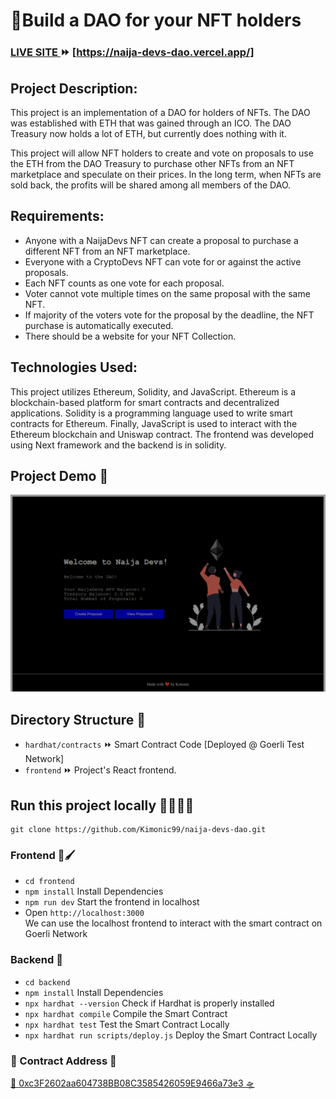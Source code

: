 # 💎Build a DAO for your NFT holders

### [LIVE SITE ](https://naija-devs-dao.vercel.app/) ⏩ [https://naija-devs-dao.vercel.app/]

## Project Description:
This project is an implementation of a DAO for holders of NFTs. 
The DAO was established with ETH that was gained through an ICO. 
The DAO Treasury now holds a lot of ETH, but currently does nothing with it.

This project will allow NFT holders to create and vote on proposals to use the ETH from the DAO Treasury to purchase other NFTs from an NFT marketplace 
and speculate on their prices. In the long term, when NFTs are sold back, the profits will be shared among all members of the DAO.

## Requirements:
- Anyone with a NaijaDevs NFT can create a proposal to purchase a different NFT from an NFT marketplace.
- Everyone with a CryptoDevs NFT can vote for or against the active proposals.
- Each NFT counts as one vote for each proposal.
- Voter cannot vote multiple times on the same proposal with the same NFT.
- If majority of the voters vote for the proposal by the deadline, the NFT purchase is automatically executed.
- There should be a website for your NFT Collection.

## Technologies Used:
This project utilizes Ethereum, Solidity, and JavaScript. 
Ethereum is a blockchain-based platform for smart contracts and decentralized applications. 
Solidity is a programming language used to write smart contracts for Ethereum. 
Finally, JavaScript is used to interact with the Ethereum blockchain and Uniswap contract.
The frontend was developed using Next framework and the backend is in solidity.

## Project Demo 🎥
![Demo](./dao.png)

## Directory Structure 📂
- `hardhat/contracts` ⏩ Smart Contract Code [Deployed @ Goerli Test Network]
- `frontend` ⏩ Project's React frontend.

## Run this project locally 🏃🏾‍♂️💨

```shell
git clone https://github.com/Kimonic99/naija-devs-dao.git
```

### Frontend 🎨🖌

- `cd frontend`
- `npm install` Install Dependencies
- `npm run dev` Start the frontend in localhost 
- Open `http://localhost:3000` <br />
We can use the localhost frontend to interact with the smart contract on Goerli Network

### Backend 🔗

- `cd backend`
- `npm install` Install Dependencies
- `npx hardhat --version` Check if Hardhat is properly installed 
- `npx hardhat compile` Compile the Smart Contract
- `npx hardhat test` Test the Smart Contract Locally
- `npx hardhat run scripts/deploy.js` Deploy the Smart Contract Locally


### 💎 Contract Address 💎
[🚀 0xc3F2602aa604738BB08C3585426059E9466a73e3 🛸](https://goerli.etherscan.io/address/0xc3F2602aa604738BB08C3585426059E9466a73e3)
